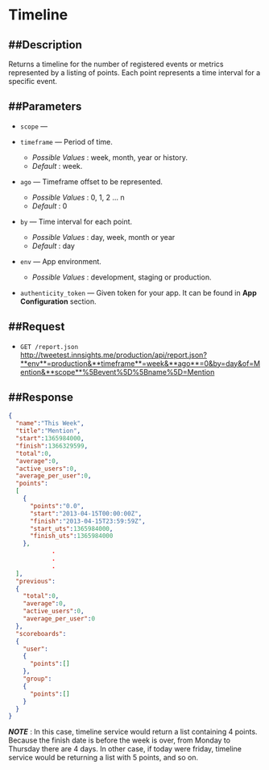 Timeline
========

##Description
-------------
Returns a timeline for the number of registered events or metrics represented by a listing of points. Each point represents a time interval for a specific event.

##Parameters
-------------
*  `scope` — 

*  `timeframe` — Period of time.
    - _Possible Values_ : week, month, year or history.
    - _Default_ : week.

*  `ago` — Timeframe offset to be represented. 
    - _Possible Values_ : 0, 1, 2 ... n
    - _Default_ : 0

*  `by` — Time interval for each point.
    - _Possible Values_ : day, week, month or year
    - _Default_ : day

*  `env` — App environment.
    - _Possible Values_ : development, staging or production.

*  `authenticity_token` — Given token for your app. It can be found in **App Configuration** section.

##Request
-------------
*  `GET /report.json`
    http://tweetest.innsights.me/production/api/report.json?**env**=production&**timeframe**=week&**ago**=0&by=day&of=Mention&**scope**%5Bevent%5D%5Bname%5D=Mention

##Response
-------------
``` json  
{  
  "name":"This Week",
  "title":"Mention",
  "start":1365984000,
  "finish":1366329599,
  "total":0,
  "average":0,
  "active_users":0,
  "average_per_user":0,
  "points":
  [
    {
      "points":"0.0",
      "start":"2013-04-15T00:00:00Z",
      "finish":"2013-04-15T23:59:59Z",
      "start_uts":1365984000,
      "finish_uts":1365984000
    },
            .
            .
            .
  ],
  "previous":
  {
    "total":0,
    "average":0,
    "active_users":0,
    "average_per_user":0
  },
  "scoreboards":
  {
    "user":
    {
      "points":[]
    },
    "group":
    {
      "points":[]
    }
  }
}
```

***NOTE*** : In this case, timeline service would return a list containing 4 points. Because the finish date is before the week is over, from Monday to Thursday there are 4 days. In other case, if today were friday, timeline service would be returning a list with 5 points, and so on.